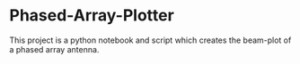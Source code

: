 # Phased-Array-Plotter

This project is a python notebook and script which creates the beam-plot of a phased array antenna. 
